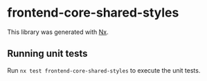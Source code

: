 # frontend-core-shared-styles

This library was generated with [Nx](https://nx.dev).

## Running unit tests

Run `nx test frontend-core-shared-styles` to execute the unit tests.

